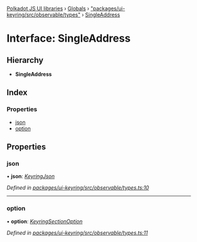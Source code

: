 [Polkadot JS UI libraries](../README.md) › [Globals](../globals.md) › ["packages/ui-keyring/src/observable/types"](../modules/_packages_ui_keyring_src_observable_types_.md) › [SingleAddress](_packages_ui_keyring_src_observable_types_.singleaddress.md)

# Interface: SingleAddress

## Hierarchy

* **SingleAddress**

## Index

### Properties

* [json](_packages_ui_keyring_src_observable_types_.singleaddress.md#json)
* [option](_packages_ui_keyring_src_observable_types_.singleaddress.md#option)

## Properties

###  json

• **json**: *[KeyringJson](_packages_ui_keyring_src_types_.keyringjson.md)*

*Defined in [packages/ui-keyring/src/observable/types.ts:10](https://github.com/polkadot-js/ui/blob/fdc310b/packages/ui-keyring/src/observable/types.ts#L10)*

___

###  option

• **option**: *[KeyringSectionOption](_packages_ui_keyring_src_options_types_.keyringsectionoption.md)*

*Defined in [packages/ui-keyring/src/observable/types.ts:11](https://github.com/polkadot-js/ui/blob/fdc310b/packages/ui-keyring/src/observable/types.ts#L11)*
